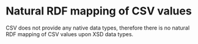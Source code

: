 # Natural RDF mapping of CSV values

CSV does not provide any native data types, therefore there is no natural RDF mapping of CSV values upon XSD data types.
